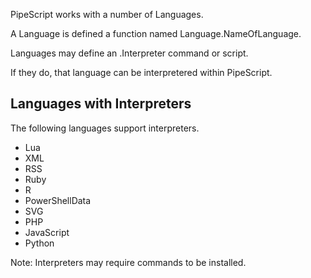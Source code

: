 PipeScript works with a number of Languages.

A Language is defined a function named Language.NameOfLanguage.

Languages may define an .Interpreter command or script.

If they do, that language can be interpretered within PipeScript.

## Languages with Interpreters

The following languages support interpreters.

* Lua
* XML
* RSS
* Ruby
* R
* PowerShellData
* SVG
* PHP
* JavaScript
* Python

Note: Interpreters may require commands to be installed.
